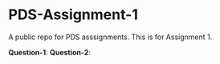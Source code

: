 # PDS-Assignment-1
A public repo for PDS asssignments. This is for Assignment 1.

**Question-1**:
**Question-2**:
